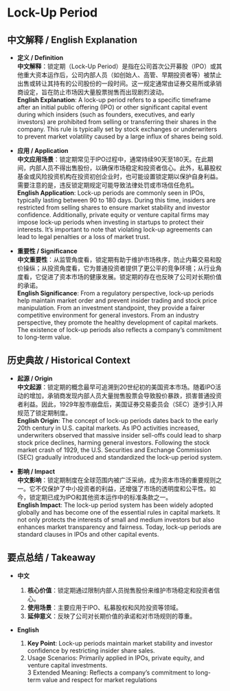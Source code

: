 # Lock-Up Period

## 中文解释 / English Explanation

* **定义 / Definition**  
  **中文解释**：锁定期（Lock-Up Period）是指在公司首次公开募股（IPO）或其他重大资本运作后，公司内部人员（如创始人、高管、早期投资者等）被禁止出售或转让其持有的公司股份的一段时间。这一规定通常由证券交易所或承销商设定，旨在防止市场因大量股票抛售而出现剧烈波动。  
  **English Explanation**: A lock-up period refers to a specific timeframe after an initial public offering (IPO) or other significant capital event during which insiders (such as founders, executives, and early investors) are prohibited from selling or transferring their shares in the company. This rule is typically set by stock exchanges or underwriters to prevent market volatility caused by a large influx of shares being sold.

* **应用 / Application**  
  **中文应用场景**：锁定期常见于IPO过程中，通常持续90天至180天。在此期间，内部人员不得出售股份，以确保市场稳定和投资者信心。此外，私募股权基金或风险投资机构在投资初创企业时，也可能设置锁定期以保护自身利益。需要注意的是，违反锁定期规定可能导致法律处罚或市场信任危机。  
  **English Application**: Lock-up periods are commonly seen in IPOs, typically lasting between 90 to 180 days. During this time, insiders are restricted from selling shares to ensure market stability and investor confidence. Additionally, private equity or venture capital firms may impose lock-up periods when investing in startups to protect their interests. It’s important to note that violating lock-up agreements can lead to legal penalties or a loss of market trust.

* **重要性 / Significance**  
  **中文重要性**：从监管角度看，锁定期有助于维护市场秩序，防止内幕交易和股价操纵；从投资角度看，它为普通投资者提供了更公平的竞争环境；从行业角度看，它促进了资本市场的健康发展。锁定期的存在也反映了公司对长期价值的承诺。  
  **English Significance**: From a regulatory perspective, lock-up periods help maintain market order and prevent insider trading and stock price manipulation. From an investment standpoint, they provide a fairer competitive environment for general investors. From an industry perspective, they promote the healthy development of capital markets. The existence of lock-up periods also reflects a company’s commitment to long-term value.

## 历史典故 / Historical Context

* **起源 / Origin**  
  **中文起源**：锁定期的概念最早可追溯到20世纪初的美国资本市场。随着IPO活动的增加，承销商发现内部人员大量抛售股票会导致股价暴跌，损害普通投资者利益。因此，1929年股市崩盘后，美国证券交易委员会（SEC）逐步引入并规范了锁定期制度。  
  **English Origin**: The concept of lock-up periods dates back to the early 20th century in U.S. capital markets. As IPO activities increased, underwriters observed that massive insider sell-offs could lead to sharp stock price declines, harming general investors. Following the stock market crash of 1929, the U.S. Securities and Exchange Commission (SEC) gradually introduced and standardized the lock-up period system.

* **影响 / Impact**  
  **中文影响**：锁定期制度在全球范围内被广泛采纳，成为资本市场的重要规则之一。它不仅保护了中小投资者的利益，还增强了市场的透明度和公平性。如今，锁定期已成为IPO和其他资本运作中的标准条款之一。  
  **English Impact**: The lock-up period system has been widely adopted globally and has become one of the essential rules in capital markets. It not only protects the interests of small and medium investors but also enhances market transparency and fairness. Today, lock-up periods are standard clauses in IPOs and other capital events.

## 要点总结 / Takeaway

* **中文**  
  1. **核心价值**：锁定期通过限制内部人员抛售股份来维护市场稳定和投资者信心。  
  2. **使用场景**：主要应用于IPO、私募股权和风险投资等领域。  
  3. **延伸意义**：反映了公司对长期价值的承诺和对市场规则的尊重。

* **English**  
  1. **Key Point**: Lock-up periods maintain market stability and investor confidence by restricting insider share sales.  
  2. Usage Scenarios: Primarily applied in IPOs, private equity, and venture capital investments.  
  3 Extended Meaning: Reflects a company’s commitment to long-term value and respect for market regulations